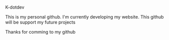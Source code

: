 K-dotdev

This is my personal github.
I'm currently developing my website.
This github will be support my future projects

Thanks for comming to my github

